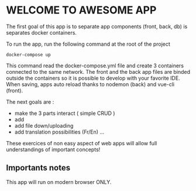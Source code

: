 # WELCOME TO AWESOME APP

The first goal of this app is to separate app components (front, back, db) is separates docker containers.

To run the app, run the following command at the root of the project
```
docker-compose up
```
This command read the docker-compose.yml file and create 3 containers connected to the same network. The front and the back app files are binded outside the containers so it is possible to develop with your favorite IDE. When saving, apps auto reload thanks to nodemon (back) and vue-cli (front).

The next goals are :
- make the 3 parts interact ( simple CRUD )
- add 
- add file down/uploading
- add translation possibilities (Fr/En)
...

These exercices of non easy aspect of web apps will allow full understandings of important concepts!

## Importants notes
This app will run on modern browser ONLY.


